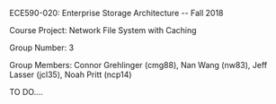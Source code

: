 ECE590-020: Enterprise Storage Architecture -- Fall 2018

Course Project: Network File System with Caching

Group Number: 3

Group Members: Connor Grehlinger (cmg88), Nan Wang (nw83),
Jeff Lasser (jcl35), Noah Pritt (ncp14)


TO DO....



